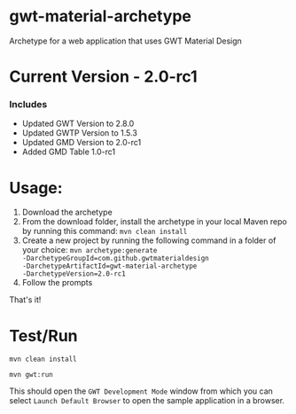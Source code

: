 # gwt-material-archetype
Archetype for a web application that uses GWT Material Design

# Current Version - 2.0-rc1
### Includes
- Updated GWT Version to 2.8.0
- Updated GWTP Version to 1.5.3
- Updated GMD Version to 2.0-rc1
- Added GMD Table 1.0-rc1

# Usage:
1. Download the archetype
2. From the download folder, install the archetype in your local Maven repo by running this command: <code>mvn clean install</code>
3. Create a new project by running the following command in a folder of your choice: <code>mvn archetype:generate -DarchetypeGroupId=com.github.gwtmaterialdesign -DarchetypeArtifactId=gwt-material-archetype -DarchetypeVersion=2.0-rc1</code>
4. Follow the prompts

That's it!

# Test/Run
<code>mvn clean install</code>

<code>mvn gwt:run</code>

This should open the `GWT Development Mode` window from which you can select `Launch Default Browser` to open the sample application in a browser.

